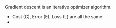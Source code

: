 Gradient descent is an iterative optimizer algorithm. 

- Cost (C), Error (E), Loss (L) are all the same 
- 